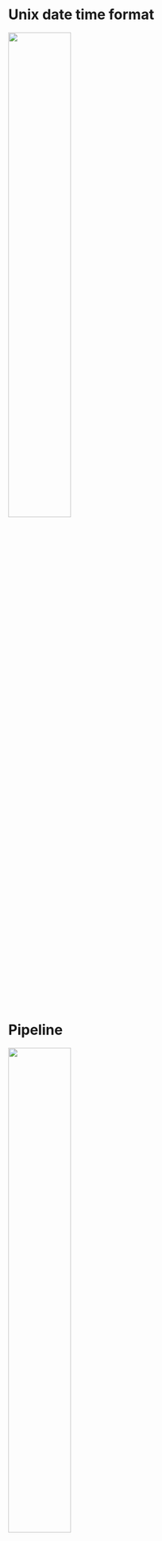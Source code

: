 # Unix date time format

[<img src="./pictures/unix_time_format.png" width="50%"/>](./pictures/unix_time_format.png)

# Pipeline

[<img src="./pictures/pipeline_scenario.png" width="50%"/>](./pictures/pipeline_scenario.png)

[<img src="./pictures/pipeline_solution_1.png" width="50%"/>](./pictures/pipeline_solution_1.png)

- We would definitely fetch all the data we're looking for, but there's a very clear downside. We are making a wide variety of different separate requests off to Redis, and so that's just going to take some amount of time if we are trying to fetch, say, 100 different records. We're talking about making 100 different requests over to Redis, though probably not going to be very ideal.

[<img src="./pictures/pipeline_solution_2.png" width="50%"/>](./pictures/pipeline_solution_2.png)

- So in one single connection, we can send off this big group of different `hgetall`, one for each individual cars that we're trying to fetch. Redis understands this idea of batching commands together.

# Sets

[<img src="./pictures/sets.png" width="50%"/>](./pictures/sets.png)

[<img src="./pictures/set_commands.png" width="50%"/>](./pictures/set_commands.png)

[<img src="./pictures/sadd.png" width="50%"/>](./pictures/sadd.png)

[<img src="./pictures/smembers.png" width="50%"/>](./pictures/smembers.png)

`SADD colors red`

`SADD colors green`

- If a set does not already exist there, one will be created and we will add the key `red` to it. If we have already got a set with the string red inside of it, and then I run that command again, again and again, no changes will be made my sets, because I've already got the string `red` inside there.
- when we run the `sadd`, if we get back a `one`, that means an element was added. If we get back a 0, it means that that element already exists inside the set.

`SADD numbers 4`

- remember, numbers are treated in a very similar fashion as strings inside of redis. So I can add in numbers to a set as well.

`SMEMBERS colors`

`SMEMBERS numbers`

`SADD colors:1 red blue orange`

`SADD colors:2 blue green purple`

`SADD colors:3 blue red purple`

[<img src="./pictures/sunion.png" width="50%"/>](./pictures/sunion.png)

`SUNION colors:1 colors:2 colors:3`

[<img src="./pictures/sinter.png" width="50%"/>](./pictures/sinter.png)

`SINTER colors:1 colors:2 colors:3`

[<img src="./pictures/sdiff.png" width="50%"/>](./pictures/sdiff.png)

`SDIFF colors:1 colors:2 colors:3`

- the order of keys that you put in here makes a difference on the output. With `SINTER` and `SUNION` the order of keys we provide doesn't make any difference whatsoever. But because `SDIFF` is going to look at elements that are in the first set and no others really comes down to what is the first set that we are referencing.

`SINTERSTORE colors:results colors:1 colors:2 colors:3`

`SMEMBERS colors:results`

- `SINTERSTORE` `SUNIONSTORE` `SDIFFSTORE` perform the same underlying operation as `SINTER` `SDIFF` `SUNIION` but these also store the results in a new key.

[<img src="./pictures/sismember.png" width="50%"/>](./pictures/sismember.png)

`SISMEMBER colors:1 red`
`SISMEMBER colors: 1 purple`

[<img src="./pictures/smismember.png" width="50%"/>](./pictures/smismember.png)

`SMISMEMBER colors:1 red green blue`

- The interesting thing here is that we are not going to get a result saying if any individual, one or all of them together inside of a set, we get back an array of results and the array says 1 if it is present, 0 if it's not.

[<img src="./pictures/scard.png" width="50%"/>](./pictures/scard.png)

`SCARD colors:1`
`SCARD colors:2`
`SCARD numbers`

[<img src="./pictures/srem.png" width="50%"/>](./pictures/srem.png)

`SREM colors:1 red`
`SMEMBERS colors:1`

[<img src="./pictures/sscan.png" width="50%"/>](./pictures/sscan.png)

[<img src="./pictures/sscan_doc.png" width="50%"/>](./pictures/sscan_doc.png)

`SSCAN colors:2 0 COUNT 2`

# Sets uses

[<img src="./pictures/set_uses.png" width="50%"/>](./pictures/set_uses.png)

[<img src="./pictures/set_use_case_1.png" width="50%"/>](./pictures/set_use_case_1.png)

[<img src="./pictures/set_use_case_2.png" width="50%"/>](./pictures/set_use_case_2.png)

[<img src="./pictures/set_use_case_3.png" width="50%"/>](./pictures/set_use_case_3.png)

# Sorted sets

[<img src="./pictures/sorted_sets.png" width="50%"/>](./pictures/sorted_sets.png)

- scores will always be numbers.

[<img src="./pictures/zadd_zscore.png" width="50%"/>](./pictures/zadd_zscore.png)

`ZADD products 45 monitor`

`ZSCORE products monitor`

- keep in mind that as we stored numbers inside of lettuce, all the implication here is that these are kind of being treated like strings. So when we get our score back, it is going to come back to us as a string. So for whatever different client library we are using, we might have to take that string and parse it into a number.

[<img src="./pictures/zrem.png" width="50%"/>](./pictures/zrem.pngg)

`ZREM products monitor`
`ZSCORE products monitor`

[<img src="./pictures/zadd_Arguments.png" width="50%"/>](./pictures/zadd_Arguments.png)

- There are a variety of different arguments that we can append on to the ZADD command.

[<img src="./pictures/zcard_zcount.png" width="50%"/>](./pictures/zcard_zcount.png)

[<img src="./pictures/zcount_1.png" width="50%"/>](./pictures/zcount_1.png)

[<img src="./pictures/zcount_2.png" width="50%"/>](./pictures/zcount_2.png)

`ZCARD products`
`ZADD products 45 cpu`
`ZADD products 10 keyboard`
`ZADD products 55 power`
`ZCARD products`
`ZCOUNT products 0 50`
`ZCOUNT products (0 (55`
`ZCOUNT products 15 +inf`

[<img src="./pictures/zpopmin_zpopmax.png" width="50%"/>](./pictures/zpopmin_zpopmax.png)

`ZPOPMIN products 1`
`ZPOPMIN products`
`ZCARD products`
`ZPOPMAX products 1`
`ZCARD products`
